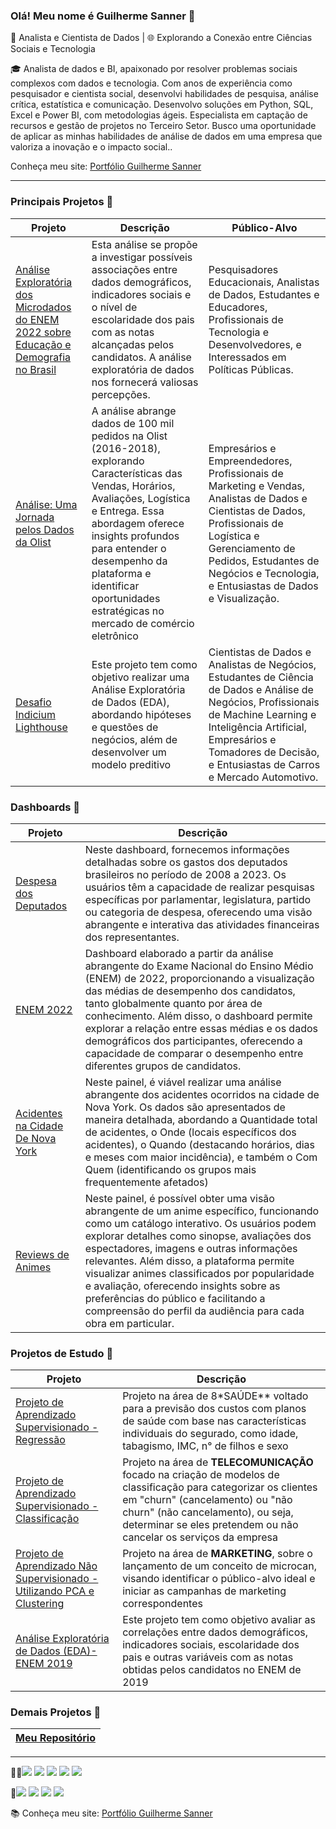 ### Olá! Meu nome é Guilherme Sanner 👋

🔬 Analista e Cientista de Dados | 🌐 Explorando a Conexão entre Ciências Sociais e Tecnologia

🎓 Analista de dados e BI, apaixonado por resolver problemas sociais complexos com dados e tecnologia. Com anos de experiência como pesquisador e cientista social, desenvolvi habilidades de pesquisa, análise crítica, estatística e comunicação. Desenvolvo soluções em Python, SQL, Excel e Power BI, com metodologias ágeis. Especialista em captação de recursos e gestão de projetos no Terceiro Setor. Busco uma oportunidade de aplicar as minhas habilidades de análise de dados em uma empresa que valoriza a inovação e o impacto social..

Conheça meu site: [Portfólio Guilherme Sanner](https://www.sanner.tech/)

--------------------------------------------------
### Principais Projetos 🔬
| Projeto | Descrição | Público-Alvo |
|-----------------------|-----------------------|-----------------------|
| [Análise Exploratória dos Microdados do ENEM 2022 sobre Educação e Demografia no Brasil](https://github.com/GSanner/EDA__ENEM_2022) | Esta análise se propõe a investigar possíveis associações entre dados demográficos, indicadores sociais e o nível de escolaridade dos pais com as notas alcançadas pelos candidatos. A análise exploratória de dados nos fornecerá valiosas percepções. | Pesquisadores Educacionais, Analistas de Dados, Estudantes e Educadores, Profissionais de Tecnologia e Desenvolvedores, e Interessados em Políticas Públicas. |
| [Análise: Uma Jornada pelos Dados da Olist](https://github.com/GSanner/Projeto_Olist) |A análise abrange dados de 100 mil pedidos na Olist (2016-2018), explorando Características das Vendas, Horários, Avaliações, Logística e Entrega. Essa abordagem oferece insights profundos para entender o desempenho da plataforma e identificar oportunidades estratégicas no mercado de comércio eletrônico| Empresários e Empreendedores, Profissionais de Marketing e Vendas, Analistas de Dados e Cientistas de Dados, Profissionais de Logística e Gerenciamento de Pedidos, Estudantes de Negócios e Tecnologia, e Entusiastas de Dados e Visualização.|
| [Desafio Indicium Lighthouse](https://github.com/GSanner/Desafio_Indicium_Lighthouse) | Este projeto tem como objetivo realizar uma Análise Exploratória de Dados (EDA), abordando hipóteses e questões de negócios, além de desenvolver um modelo preditivo | Cientistas de Dados e Analistas de Negócios, Estudantes de Ciência de Dados e Análise de Negócios, Profissionais de Machine Learning e Inteligência Artificial, Empresários e Tomadores de Decisão, e Entusiastas de Carros e Mercado Automotivo. | 

### Dashboards 🔬
| Projeto | Descrição |
|-----------------------|-----------------------|
| [Despesa dos Deputados](https://app.powerbi.com/view?r=eyJrIjoiN2YwMDgzMDQtOGRiOS00YzRlLTk5YmEtYWY2NWM0YWU1MWE1IiwidCI6IjI4NTBmODEzLWRmNzUtNDhkZC1iYjY4LWYwNWU5OWQ5YTQ3YiJ9) | Neste dashboard, fornecemos informações detalhadas sobre os gastos dos deputados brasileiros no período de 2008 a 2023. Os usuários têm a capacidade de realizar pesquisas específicas por parlamentar, legislatura, partido ou categoria de despesa, oferecendo uma visão abrangente e interativa das atividades financeiras dos representantes.|
| [ENEM 2022](https://app.powerbi.com/view?r=eyJrIjoiZmZkODhjNjEtNjFiNi00NzhmLTg5YTQtZmJhNTdlNGU4OWU3IiwidCI6IjI4NTBmODEzLWRmNzUtNDhkZC1iYjY4LWYwNWU5OWQ5YTQ3YiJ9) |Dashboard elaborado a partir da análise abrangente do Exame Nacional do Ensino Médio (ENEM) de 2022, proporcionando a visualização das médias de desempenho dos candidatos, tanto globalmente quanto por área de conhecimento. Além disso, o dashboard permite explorar a relação entre essas médias e os dados demográficos dos participantes, oferecendo a capacidade de comparar o desempenho entre diferentes grupos de candidatos.|
| [Acidentes na Cidade De Nova York](https://app.powerbi.com/view?r=eyJrIjoiN2UzNmQ1MDktODI5Ny00ZjVmLThmMDgtMGFlM2YyNDIxOTczIiwidCI6IjI4NTBmODEzLWRmNzUtNDhkZC1iYjY4LWYwNWU5OWQ5YTQ3YiJ9) |Neste painel, é viável realizar uma análise abrangente dos acidentes ocorridos na cidade de Nova York. Os dados são apresentados de maneira detalhada, abordando a Quantidade total de acidentes, o Onde (locais específicos dos acidentes), o Quando (destacando horários, dias e meses com maior incidência), e também o Com Quem (identificando os grupos mais frequentemente afetados)|
| [Reviews de Animes](https://app.powerbi.com/view?r=eyJrIjoiNDZmNWI3ZDYtMDk4MS00NjExLThmY2QtYzQxZmM5MDc2YjZlIiwidCI6IjI4NTBmODEzLWRmNzUtNDhkZC1iYjY4LWYwNWU5OWQ5YTQ3YiJ9) |Neste painel, é possível obter uma visão abrangente de um anime específico, funcionando como um catálogo interativo. Os usuários podem explorar detalhes como sinopse, avaliações dos espectadores, imagens e outras informações relevantes. Além disso, a plataforma permite visualizar animes classificados por popularidade e avaliação, oferecendo insights sobre as preferências do público e facilitando a compreensão do perfil da audiência para cada obra em particular.|


### Projetos de Estudo 🔬
| Projeto | Descrição |
|-----------------------|-----------------------|
| [Projeto de Aprendizado Supervisionado - Regressão](https://github.com/GSanner/Aprendizado_Supervisionado_REGRESSAO) | Projeto na área de 8*SAÚDE** voltado para a previsão dos custos com planos de saúde com base nas características individuais do segurado, como idade, tabagismo, IMC, n° de filhos e sexo |
| [Projeto de Aprendizado Supervisionado - Classificação](https://github.com/GSanner/Aprendizado_Supervisionado_CLASSIFICACAO/tree/master)| Projeto na área de **TELECOMUNICAÇÃO** focado na criação de modelos de classificação para categorizar os clientes em "churn" (cancelamento) ou "não churn" (não cancelamento), ou seja, determinar se eles pretendem ou não cancelar os serviços da empresa ||
| [Projeto de Aprendizado Não Supervisionado - Utilizando PCA e Clustering](https://github.com/GSanner/Aprendizado_Nao_Supervisionado_PCA_CLUSTERING) | Projeto na área de **MARKETING**, sobre o lançamento de um conceito de microcan, visando identificar o público-alvo ideal e iniciar as campanhas de marketing correspondentes |
| [Análise Exploratória de Dados (EDA)- ENEM 2019](https://github.com/GSanner/EDA_Enem2019) | Este projeto tem como objetivo avaliar as correlações entre dados demográficos, indicadores sociais, escolaridade dos pais e outras variáveis com as notas obtidas pelos candidatos no ENEM de 2019 |

### Demais Projetos 🔬
| [Meu Repositório](https://github.com/GSanner?tab=repositories)  |
| --- |

--------------------------------------------------

👩‍💻<img src="https://img.shields.io/badge/Python-FFD43B?style=for-the-badge&logo=python&logoColor=blue" /> <img src="https://img.shields.io/badge/Pandas-2C2D72?style=for-the-badge&logo=pandas&logoColor=white" /> <img src="https://img.shields.io/badge/PLSQL-F80000?style=for-the-badge&logo=oracle&logoColor=black" /> <img src="https://img.shields.io/badge/MySQL-005C84?style=for-the-badge&logo=mysql&logoColor=white" /> <img src="https://img.shields.io/badge/PostgreSQL-316192?style=for-the-badge&logo=postgresql&logoColor=white" /> 

👨[<img src="https://img.shields.io/badge/Medium-12100E?style=for-the-badge&logo=medium&logoColor=white" />](https://medium.com/@sannercel) [<img src="https://img.shields.io/badge/LinkedIn-0077B5?style=for-the-badge&logo=linkedin&logoColor=white" />](https://www.linkedin.com/in/guilherme-sanner/) [<img src="https://img.shields.io/badge/Gmail-D14836?style=for-the-badge&logo=gmail&logoColor=white" />](mailto:sannercel@gmail.com?subject=&body=) [<img src="https://img.shields.io/badge/WhatsApp-25D366?style=for-the-badge&logo=whatsapp&logoColor=white" />](https://wa.me/5519999274661)

📚 Conheça meu site: [Portfólio Guilherme Sanner](https://www.sanner.tech/)

